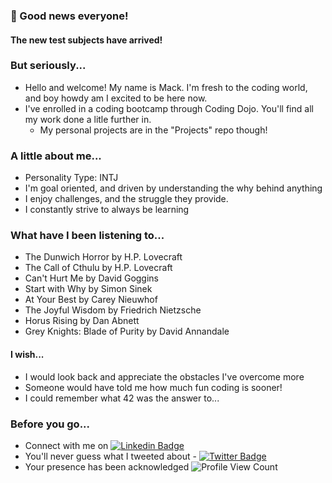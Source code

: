 ### :tada: Good news everyone!
#### The new test subjects have arrived! 

### But seriously...
 - Hello and welcome! My name is Mack. I'm fresh to the coding world, and boy howdy am I excited to be here now.
 - I've enrolled in a coding bootcamp through Coding Dojo. You'll find all my work done a litle further in.
   - My personal projects are in the "Projects" repo though!
 
### A little about me...
 - Personality Type: INTJ
 - I'm goal oriented, and driven by understanding the why behind anything
 - I enjoy challenges, and the struggle they provide.
 - I constantly strive to always be learning
 
 ### What have I been listening to...
  - The Dunwich Horror by H.P. Lovecraft
  - The Call of Cthulu by H.P. Lovecraft
  - Can't Hurt Me by David Goggins
  - Start with Why by Simon Sinek
  - At Your Best by Carey Nieuwhof
  - The Joyful Wisdom by Friedrich Nietzsche
  - Horus Rising by Dan Abnett
  - Grey Knights: Blade of Purity by David Annandale
 
#### I wish...
 - I would look back and appreciate the obstacles I've overcome more
 - Someone would have told me how much fun coding is sooner!
 - I could remember what 42 was the answer to...

### Before you go...
 * Connect with me on [![Linkedin Badge](https://img.shields.io/badge/-LinkedIn-blue)](https://www.linkedin.com/in/macksmithlambeau/)
 * You'll never guess what I tweeted about - [![Twitter Badge](https://img.shields.io/badge/top%20tweet-I'll%20never..-orange)](https://www.youtube.com/watch?v=dQw4w9WgXcQ)
 * Your presence has been acknowledged ![Profile View Count](https://komarev.com/ghpvc/?username=m-smith15)

